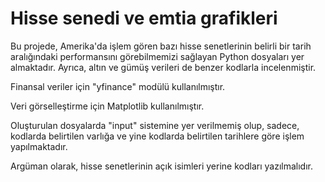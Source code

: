 # Hisse senedi ve emtia grafikleri

Bu projede, Amerika'da işlem gören bazı hisse senetlerinin belirli bir tarih aralığındaki performansını görebilmemizi sağlayan Python dosyaları yer almaktadır. Ayrıca, altın ve gümüş verileri de benzer kodlarla incelenmiştir.

Finansal veriler için "yfinance" modülü kullanılmıştır.

Veri görselleştirme için Matplotlib kullanılmıştır.

Oluşturulan dosyalarda "input" sistemine yer verilmemiş olup, sadece, kodlarda belirtilen varlığa ve yine kodlarda belirtilen tarihlere göre işlem yapılmaktadır.

Argüman olarak, hisse senetlerinin açık isimleri yerine kodları yazılmalıdır.